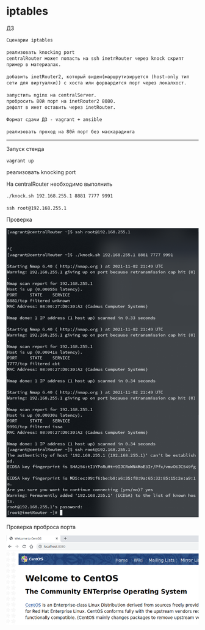 # iptables

ДЗ

    Сценарии iptables

    реализовать knocking port
    centralRouter может попасть на ssh inetrRouter через knock скрипт пример в материалах.

    добавить inetRouter2, который виден(маршрутизируется (host-only тип сети для виртуалки)) с хоста или форвардится порт через локалхост.

    запустить nginx на centralServer.
    пробросить 80й порт на inetRouter2 8080.
    дефолт в инет оставить через inetRouter.

    Формат сдачи ДЗ - vagrant + ansible

    реализовать проход на 80й порт без маскарадинга

---

Запуск стенда

    vagrant up 


реализовать knocking port

На centralRouter необходимо выполнить 

    ./knock.sh 192.168.255.1 8881 7777 9991

    ssh root@192.168.255.1

Проверка    

![](https://github.com/MaxOOOOON/iptables/blob/main/pictures/Screenshot_20211103_004952.png)  

Проверка проброса порта     

![](https://github.com/MaxOOOOON/iptables/blob/main/pictures/Screenshot_20211103_004326.png)  
